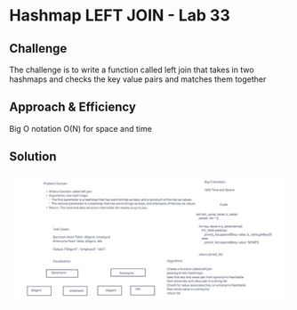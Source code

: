 # Hashmap LEFT JOIN - Lab 33

## Challenge

The challenge is to write a function called left join that takes in two hashmaps and
checks the key value pairs and matches them together

## Approach & Efficiency

Big O notation
O(N) for space and time

## Solution

![Whiteboard challenge 33](whiteboard_challenge33.png)
